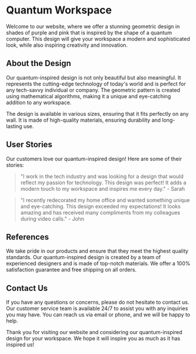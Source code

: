 <!--font:Cinzel-->

# Quantum Workspace

Welcome to our website, where we offer a stunning geometric design in shades of purple and pink that is inspired by the shape of a quantum computer. This design will give your workspace a modern and sophisticated look, while also inspiring creativity and innovation.

## About the Design

Our quantum-inspired design is not only beautiful but also meaningful. It represents the cutting-edge technology of today's world and is perfect for any tech-savvy individual or company. The geometric pattern is created using mathematical algorithms, making it a unique and eye-catching addition to any workspace.

The design is available in various sizes, ensuring that it fits perfectly on any wall. It is made of high-quality materials, ensuring durability and long-lasting use.

## User Stories

Our customers love our quantum-inspired design! Here are some of their stories:

> "I work in the tech industry and was looking for a design that would reflect my passion for technology. This design was perfect! It adds a modern touch to my workspace and inspires me every day." - Sarah

> "I recently redecorated my home office and wanted something unique and eye-catching. This design exceeded my expectations! It looks amazing and has received many compliments from my colleagues during video calls." - John

## References

We take pride in our products and ensure that they meet the highest quality standards. Our quantum-inspired design is created by a team of experienced designers and is made of top-notch materials. We offer a 100% satisfaction guarantee and free shipping on all orders.

## Contact Us

If you have any questions or concerns, please do not hesitate to contact us. Our customer service team is available 24/7 to assist you with any inquiries you may have. You can reach us via email or phone, and we will be happy to help.

Thank you for visiting our website and considering our quantum-inspired design for your workspace. We hope it will inspire you as much as it has inspired us!

<!--

Write me content for website with wallpaper which alt text is:

"A geometric design in shades of purple and pink, inspired by the shape of a quantum computer"

The name/title of the page should not be 1:1 copy of the alt text but rather a real content of the website which is using this wallpaper.

- Use markdown format 
- Start with heading
- Heading should be short and concise
- The content should look like a real website 
- The website should not be about the wallpaper, wallpaper is just a related background
- Heading should be contain work "wallpaper" or "background"
- Include real sections like references, contact, user stories, etc. use things relevant to the page purpose.
- Feel free to use structure like headings, bullets, numbering, blockquotes, paragraphs, horizontal lines, etc.
- You can use formatting like bold or _italic_
- You can include UTF-8 emojis
- Links should be only #hash anchors (and you can refer to the document itself)
- Do not include images


---


# Quantum-Inspired Wallpaper: Elevate Your Workspace

Welcome to our website, where we offer a stunning geometric wallpaper design in shades of purple and pink that is inspired by the shape of a quantum computer. This wallpaper will give your workspace a modern and sophisticated look, while also inspiring creativity and innovation.

## About the Wallpaper

Our wallpaper design is not only beautiful but also meaningful. It is inspired by the shape of a quantum computer, which represents the cutting-edge technology of today's world. The geometric pattern is created using mathematical algorithms, making it a perfect fit for any tech-savvy individual or company.

The wallpaper is available in various sizes, ensuring that it fits perfectly on any wall. It is made of high-quality materials, ensuring durability and long-lasting use. 

## User Stories

Our customers love our quantum-inspired wallpaper! Here are some of their stories:

> "I work in the tech industry and was looking for a wallpaper that would reflect my passion for technology. This wallpaper was perfect! It adds a modern touch to my workspace and inspires me every day." - Sarah

> "I recently redecorated my home office and wanted something unique and eye-catching. This wallpaper exceeded my expectations! It looks amazing and has received many compliments from my colleagues during video calls." - John

## References

We take pride in our products and ensure that they meet the highest quality standards. Our wallpaper design is created by a team of experienced designers and is made of top-notch materials. We offer a 100% satisfaction guarantee and free shipping on all orders.

## Contact Us

If you have any questions or concerns, please do not hesitate to contact us. Our customer service team is available 24/7 to assist you with any inquiries you may have. You can reach us via email or phone, and we will be happy to help.

Thank you for visiting our website and considering our quantum-inspired wallpaper for your workspace. We hope it will inspire you as much as it has inspired us!


---


Heading should not include word "wallpaper". The website should not be about the wallpaper itself, wallpaper is just a related background, rewrite whole content.


---


# Elevate Your Workspace with Quantum-Inspired Design

Welcome to our website, where we offer a stunning geometric design in shades of purple and pink that is inspired by the shape of a quantum computer. This design will give your workspace a modern and sophisticated look, while also inspiring creativity and innovation.

## About the Design

Our quantum-inspired design is not only beautiful but also meaningful. It represents the cutting-edge technology of today's world and is perfect for any tech-savvy individual or company. The geometric pattern is created using mathematical algorithms, making it a unique and eye-catching addition to any workspace.

The design is available in various sizes, ensuring that it fits perfectly on any wall. It is made of high-quality materials, ensuring durability and long-lasting use.

## User Stories

Our customers love our quantum-inspired design! Here are some of their stories:

> "I work in the tech industry and was looking for a design that would reflect my passion for technology. This design was perfect! It adds a modern touch to my workspace and inspires me every day." - Sarah

> "I recently redecorated my home office and wanted something unique and eye-catching. This design exceeded my expectations! It looks amazing and has received many compliments from my colleagues during video calls." - John

## References

We take pride in our products and ensure that they meet the highest quality standards. Our quantum-inspired design is created by a team of experienced designers and is made of top-notch materials. We offer a 100% satisfaction guarantee and free shipping on all orders.

## Contact Us

If you have any questions or concerns, please do not hesitate to contact us. Our customer service team is available 24/7 to assist you with any inquiries you may have. You can reach us via email or phone, and we will be happy to help.

Thank you for visiting our website and considering our quantum-inspired design for your workspace. We hope it will inspire you as much as it has inspired us!

-->
